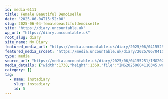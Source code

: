 ```yaml
---
id: media-6111
title: Female Beautiful Demoiselle
date: "2025-06-04T15:52:00"
slug: 2025-06-04-femalebeautifuldemoiselle
site: "https://diary.uncountable.uk"
wp_url: "https://diary.uncountable.uk"
root_slug: diary
site_name: My Diary
featured_media_url: "https://media.uncountable.uk/diary/2025/06/04155251/IMG20250604110345.webp"
featured_media_srcset: "https://media.uncountable.uk/diary/2025/06/04155251/IMG20250604110345-300x235.webp 300w, https://media.uncountable.uk/diary/2025/06/04155251/IMG20250604110345-1024x801.webp 1024w, https://media.uncountable.uk/diary/2025/06/04155251/IMG20250604110345-150x150.webp 150w, https://media.uncountable.uk/diary/2025/06/04155251/IMG20250604110345-640x501.webp 640w, https://media.uncountable.uk/diary/2025/06/04155251/IMG20250604110345.webp 1738w"
type: media
source_url: "https://media.uncountable.uk/diary/2025/06/04155251/IMG20250604110345.webp"
media_details: {"width":1738,"height":1360,"file":"IMG20250604110345.webp","filesize":196882,"sizes":{"medium":{"file":"IMG20250604110345-300x235.webp","width":300,"height":235,"filesize":19672,"mime_type":"image/webp","source_url":"https://media.uncountable.uk/diary/2025/06/04155251/IMG20250604110345-300x235.webp"},"large":{"file":"IMG20250604110345-1024x801.webp","width":1024,"height":801,"filesize":156278,"mime_type":"image/webp","source_url":"https://media.uncountable.uk/diary/2025/06/04155251/IMG20250604110345-1024x801.webp"},"thumbnail":{"file":"IMG20250604110345-150x150.webp","width":150,"height":150,"filesize":12928,"mime_type":"image/webp","source_url":"https://media.uncountable.uk/diary/2025/06/04155251/IMG20250604110345-150x150.webp"},"mobwidth":{"file":"IMG20250604110345-640x501.webp","width":640,"height":501,"filesize":64792,"mime_type":"image/webp","source_url":"https://media.uncountable.uk/diary/2025/06/04155251/IMG20250604110345-640x501.webp"},"full":{"file":"IMG20250604110345.webp","width":1738,"height":1360,"mime_type":"image/webp","source_url":"https://media.uncountable.uk/diary/2025/06/04155251/IMG20250604110345.webp"}},"image_meta":{"aperture":"0","credit":"","camera":"","caption":"","created_timestamp":"0","copyright":"","focal_length":"0","iso":"0","shutter_speed":"0","title":"","orientation":"0","keywords":[]}}
category: []
tag:
  - name: instadiary
    slug: instadiary
    id: 5
---
```


